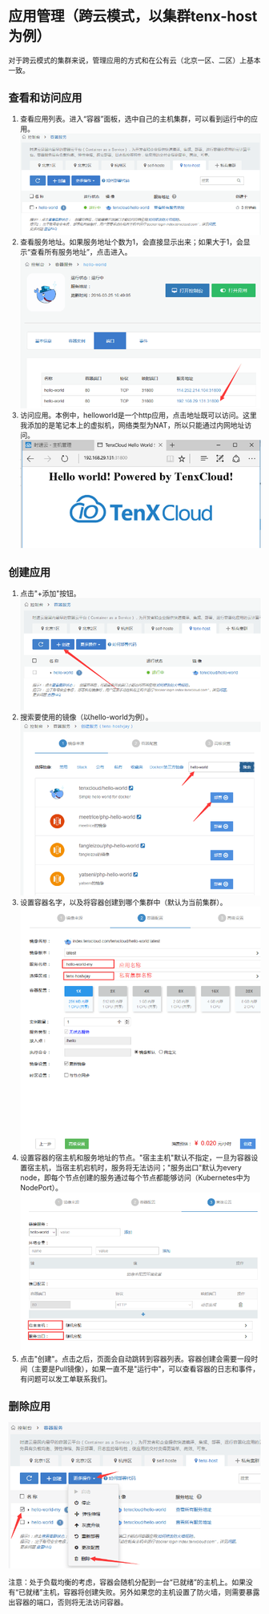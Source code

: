 # 应用管理（跨云模式，以集群tenx-host为例）
对于跨云模式的集群来说，管理应用的方式和在公有云（北京一区、二区）上基本一致。
## 查看和访问应用
1. 查看应用列表。进入“容器”面板，选中自己的主机集群，可以看到运行中的应用。
![host1](/doc/v1/images/host/deploy-app-0-tenx-host.png)
2. 查看服务地址。如果服务地址个数为1，会直接显示出来；如果大于1，会显示“查看所有服务地址”，点击进入。
![host1](/doc/v1/images/host/deploy-app-1-tenx-host.png)
3. 访问应用。本例中，helloworld是一个http应用，点击地址既可以访问。这里我添加的是笔记本上的虚拟机，网络类型为NAT，所以只能通过内网地址访问。
![host1](/doc/v1/images/host/deploy-app-2-tenx-host.png)
## 创建应用
1. 点击"+添加"按钮。
![host1](/doc/v1/images/host/deploy-app-tenx-host-create-1.png)
2. 搜索要使用的镜像（以hello-world为例）。
![host1](/doc/v1/images/host/deploy-app-tenx-host-create-2.png)
3. 设置容器名字，以及将容器创建到哪个集群中（默认为当前集群）。
![host1](/doc/v1/images/host/deploy-app-tenx-host-create-3.png)
4. 设置容器的宿主机和服务地址的节点。"宿主主机"默认不指定，一旦为容器设置宿主机，当宿主机宕机时，服务将无法访问；"服务出口"默认为every node，即每个节点创建的服务通过每个节点都能够访问（Kubernetes中为NodePort）。
![host1](/doc/v1/images/host/deploy-app-tenx-host-create-4.png)
5. 点击"创建"。点击之后，页面会自动跳转到容器列表。容器创建会需要一段时间（主要是Pull镜像），如果一直不是"运行中"，可以查看容器的日志和事件，有问题可以发工单联系我们。
## 删除应用
![host1](/doc/v1/images/host/deploy-app-tenx-host-create-5.png)

注意：处于负载均衡的考虑，容器会随机分配到一台“已就绪”的主机上。如果没有“已就绪”主机，容器将创建失败。另外如果您的主机设置了防火墙，则需要暴露出容器的端口，否则将无法访问容器。